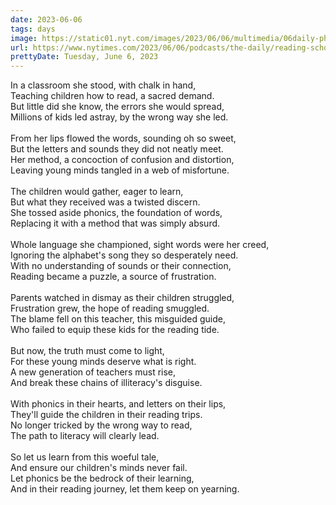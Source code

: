 ```yaml
---
date: 2023-06-06
tags: days
image: https://static01.nyt.com/images/2023/06/06/multimedia/06daily-phonics-image/06DAILY-phonics-audio-app-gpvq-facebookJumbo.jpg
url: https://www.nytimes.com/2023/06/06/podcasts/the-daily/reading-school-phonics.html
prettyDate: Tuesday, June 6, 2023
---
```

In a classroom she stood, with chalk in hand,<br>Teaching children how to read, a sacred demand.<br>But little did she know, the errors she would spread,<br>Millions of kids led astray, by the wrong way she led.<br><br>From her lips flowed the words, sounding oh so sweet,<br>But the letters and sounds they did not neatly meet.<br>Her method, a concoction of confusion and distortion,<br>Leaving young minds tangled in a web of misfortune.<br><br>The children would gather, eager to learn,<br>But what they received was a twisted discern.<br>She tossed aside phonics, the foundation of words,<br>Replacing it with a method that was simply absurd.<br><br>Whole language she championed, sight words were her creed,<br>Ignoring the alphabet's song they so desperately need.<br>With no understanding of sounds or their connection,<br>Reading became a puzzle, a source of frustration.<br><br>Parents watched in dismay as their children struggled,<br>Frustration grew, the hope of reading smuggled.<br>The blame fell on this teacher, this misguided guide,<br>Who failed to equip these kids for the reading tide.<br><br>But now, the truth must come to light,<br>For these young minds deserve what is right.<br>A new generation of teachers must rise,<br>And break these chains of illiteracy's disguise.<br><br>With phonics in their hearts, and letters on their lips,<br>They'll guide the children in their reading trips.<br>No longer tricked by the wrong way to read,<br>The path to literacy will clearly lead.<br><br>So let us learn from this woeful tale,<br>And ensure our children's minds never fail.<br>Let phonics be the bedrock of their learning,<br>And in their reading journey, let them keep on yearning.